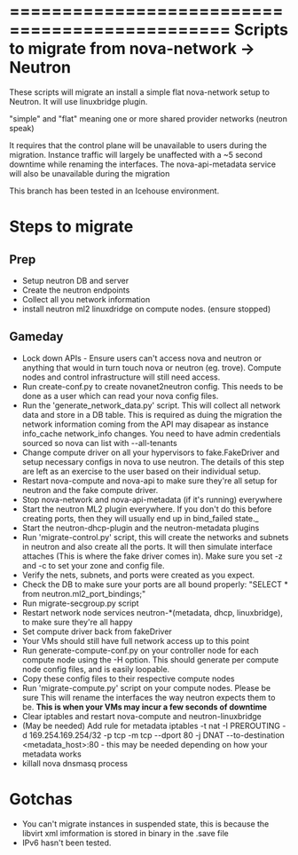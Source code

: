 ===============================================
Scripts to migrate from nova-network -> Neutron
===============================================

These scripts will migrate an install a simple flat nova-network setup to Neutron.
It will use linuxbridge plugin.

"simple" and "flat" meaning one or more shared provider networks (neutron speak)

It requires that the control plane will be unavailable to users during the migration.
Instance traffic will largely be unaffected with a ~5 second downtime while renaming
the interfaces. The nova-api-metadata service will also be unavailable during the migration

This branch has been tested in an Icehouse environment.

Steps to migrate
================

Prep
----

* Setup neutron DB and server
* Create the neutron endpoints
* Collect all you network information
* install neutron ml2 linuxdridge on compute nodes. (ensure stopped)

Gameday
-------
* Lock down APIs - Ensure users can't access nova and neutron or anything that would in turn touch nova or neutron (eg. trove). Compute nodes and control infrastructure will still need access.
* Run create-conf.py to create novanet2neutron config. This needs to be done as a user which can read your nova config files.
* Run the 'generate_network_data.py' script. This will collect all network data and store in a DB table. This is required as duing the migration the network information coming from the API may disapear as instance info_cache network_info changes. You need to have admin credentials sourced so nova can list with --all-tenants
* Change compute driver on all your hypervisors to fake.FakeDriver and setup necessary configs in nova to use neutron. The details of this step are left as an exercise to the user based on their individual setup.
* Restart nova-compute and nova-api to make sure they're all setup for neutron and the fake compute driver.
* Stop nova-network and nova-api-metadata (if it's running) everywhere
* Start the neutron ML2 plugin everywhere. If you don't do this before creating ports, then they will usually end up in bind_failed state._
* Start the neutron-dhcp-plugin and the neutron-metadata plugins
* Run 'migrate-control.py' script, this will create the networks and subnets in neutron and also create all the ports. It will then simulate interface attaches (This is where the fake driver comes in). Make sure you set -z and -c to set your zone and config file.
* Verify the nets, subnets, and ports were created as you expect.
* Check the DB to make sure your ports are all bound properly: "SELECT * from neutron.ml2_port_bindings;"
* Run migrate-secgroup.py script
* Restart network node services neutron-*(metadata, dhcp, linuxbridge), to make sure they're all happy
* Set compute driver back from fakeDriver
* Your VMs should still have full network access up to this point
* Run generate-compute-conf.py on your controller node for each compute node using the -H option. This should generate per compute node config files, and is easily loopable.
* Copy these config files to their respective compute nodes
* Run 'migrate-compute.py' script on your compute nodes. Please be sure This will rename the interfaces the way neutron expects them to be. **This is when your VMs may incur a few seconds of downtime**
* Clear iptables and restart nova-compute and neutron-linuxbridge
* (May be needed) Add rule for metadata iptables -t nat -I PREROUTING -d 169.254.169.254/32 -p tcp -m tcp --dport 80 -j DNAT --to-destination <metadata_host>:80 - this may be needed depending on how your metadata works
* killall nova dnsmasq process


Gotchas
=======

* You can't migrate instances in suspended state, this is because the libvirt xml imformation is stored in binary in the .save file
* IPv6 hasn't been tested.
